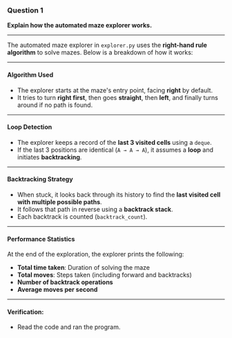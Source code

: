 

### Question 1
**Explain how the automated maze explorer works.**

---

The automated maze explorer in `explorer.py` uses the **right-hand rule algorithm** to solve mazes. Below is a breakdown of how it works:

---

#### Algorithm Used
- The explorer starts at the maze's entry point, facing **right** by default.
- It tries to turn **right first**, then goes **straight**, then **left**, and finally turns around if no path is found.

---

#### Loop Detection
- The explorer keeps a record of the **last 3 visited cells** using a `deque`.
- If the last 3 positions are identical (`A → A → A`), it assumes a **loop** and initiates **backtracking**.

---

#### Backtracking Strategy
- When stuck, it looks back through its history to find the **last visited cell with multiple possible paths**.
- It follows that path in reverse using a **backtrack stack**.
- Each backtrack is counted (`backtrack_count`).

---

#### Performance Statistics
At the end of the exploration, the explorer prints the following:
- **Total time taken**: Duration of solving the maze
- **Total moves**: Steps taken (including forward and backtracks)
- **Number of backtrack operations**
- **Average moves per second**

---

#### Verification:
- Read the code and ran the program.
